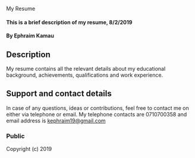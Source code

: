 My Resume
#### This is a brief description of my resume, 8/2/2019
#### By **Ephraim Kamau**

## Description
My resume contains all the relevant details about my educational background, achievements, qualifications and work experience.

## Support and contact details
In case of any questions, ideas or contributions, feel free to contact me on either via telephone or email. My telephone contacts are 0710700358 and email address is kephraim19@gmail.com

### Public
Copyright (c) 2019
